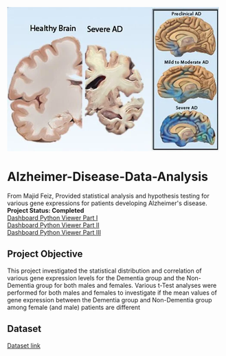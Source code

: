 <img src="images/dementia_s6_healthy_brain_severe_ad.jpg">

# Alzheimer-Disease-Data-Analysis
From Majid Feiz, Provided statistical analysis and hypothesis testing for various gene expressions for patients developing Alzheimer's disease.
**Project Status: Completed**
<br>
<a href="https://github.com/majfeizatgmaildotcom/Alzheimer-Disease-Data-Analysis/blob/a7bb3f15205f67d340722b9bb6ef9e0850e198c5/Alzheimer%20Disease_Part1.ipynb">Dashboard Python Viewer Part I </a> \
<a href="https://github.com/majfeizatgmaildotcom/Alzheimer-Disease-Data-Analysis/blob/a7bb3f15205f67d340722b9bb6ef9e0850e198c5/Alzheimer%20Disease%20Part2.ipynb">Dashboard Python Viewer Part II </a>\
<a href="https://github.com/majfeizatgmaildotcom/Alzheimer-Disease-Data-Analysis/blob/a7bb3f15205f67d340722b9bb6ef9e0850e198c5/Alzheimer%20Disease%20Part3.ipynb">Dashboard Python Viewer Part III </a>


## Project Objective
This project investigated the statistical distribution and correlation of various gene expression levels for the Dementia group and the Non-Dementia group for both males and females. Various t-Test analyses were performed for both males and females to investigate if the mean values of gene expression between the Dementia group and Non-Dementia group among female (and male) patients are different

## Dataset
<a href= "https://www.ncbi.nlm.nih.gov/geo/query/acc.cgi?acc=GSE44768"> Dataset link</a>
